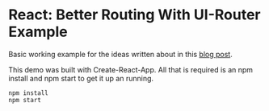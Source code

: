 # React: Better Routing With UI-Router Example

Basic working example for the ideas written about in this [blog post](https://medium.com/@Carmichaelize/react-better-app-routing-with-ui-router-f76b334eebd7).

This demo was built with Create-React-App. All that is required is an npm install and npm start to get it up an running.

    npm install
    npm start

